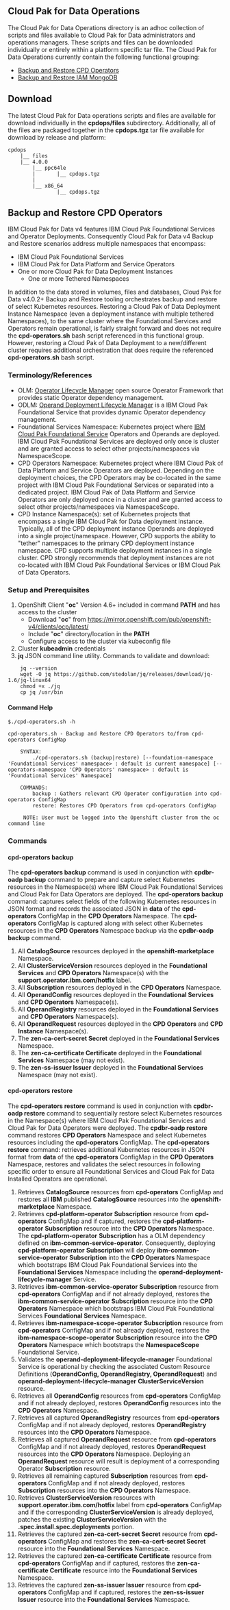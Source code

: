 ## Cloud Pak for Data Operations 

The Cloud Pak for Data Operations directory is an adhoc collection of scripts and files available to Cloud Pak for Data administrators and operations managers.  These scripts and files can be downloaded individually or entirely within a platform specific tar file.  The Cloud Pak for Data Operations currently contain the following functional grouping:

- [Backup and Restore CPD Operators](#backup-and-restore-cpd-operators)
- [Backup and Restore IAM MongoDB](./README-MONGO.md)

## Download
The latest Cloud Pak for Data operations scripts and files are available for download individually in the **cpdops/files** subdirectory.  Additionally, all of the files are packaged together in the **cpdops.tgz** tar file available for download by release and platform: 
````
cpdops
    |__ files
    |__ 4.0.0
        |__ ppc64le 
        |       |__ cpdops.tgz
        |
        |__ x86_64
                |__ cpdops.tgz
````

## Backup and Restore CPD Operators
IBM Cloud Pak for Data v4 features IBM Cloud Pak Foundational Services and Operator Deployments.  Consequently Cloud Pak for Data v4 Backup and Restore scenarios address multiple namespaces that encompass:
- IBM Cloud Pak Foundational Services
- IBM Cloud Pak for Data Platform and Service Operators
- One or more Cloud Pak for Data Deployment Instances
    - One or more Tethered Namespaces
    
In addition to the data stored in volumes, files and databases, Cloud Pak for Data v4.0.2+ Backup and Restore tooling orchestrates backup and restore of select Kubernetes resources.  Restoring a Cloud Pak of Data Deployment Instance Namespace (even a deployment instance with multiple tethered Namespaces), to the same cluster where the Foundational Services and Operators remain operational, is fairly straight forward and does not require the **cpd-operators.sh** bash script referenced in this functional group.  However, restoring a Cloud Pak of Data Deployment to a new/different cluster requires additional orchestration that does require the referenced **cpd-operators.sh** bash script.

### Terminology/References
- OLM: [Operator Lifecycle Manager](https://docs.openshift.com/container-platform/4.6/operators/understanding/olm/olm-understanding-olm.html#olm-catalogsource_olm-understanding-olm) open source Operator Framework that provides static Operator dependency management.
- ODLM: [Operand Deployment Lifecycle Manager](https://pages.github.ibm.com/IBMPrivateCloud/BedrockServices/AdopterGuides/ODLMexternals.html) is a IBM Cloud Pak Foundational Service that provides dynamic Operator dependency management.  
- Foundational Services Namespace: Kubernetes project where [IBM Cloud Pak Foundational Service](https://www.ibm.com/docs/en/cpfs) Operators and Operands are deployed. IBM Cloud Pak Foundational Services are deployed only once is cluster and are granted access to select other projects/namespaces via NamespaceScope.
- CPD Operators Namespace: Kubernetes project where IBM Cloud Pak of Data Platform and Service Operators are deployed. Depending on the deployment choices, the CPD Operators may be co-located in the same project with IBM Cloud Pak Foundational Services or separated into a dedicated project.  IBM Cloud Pak of Data Platform and Service Operators are only deployed once in a cluster and are granted access to select other projects/namespaces via NamespaceScope.
- CPD Instance Namespace(s): set of Kubernetes projects that encompass a single IBM Cloud Pak for Data deployment instance.  Typically, all of the CPD deployment instance Operands are deployed into a single project/namespace.  However, CPD supports the ability to "tether" namespaces to the primary CPD deployment instance namespace.  CPD supports multiple deployment instances in a single cluster. CPD strongly recommends that deployment instances are not co-located with IBM Cloud Pak Foundational Services or IBM Cloud Pak of Data Operators.

### Setup and Prerequisites
1. OpenShift Client "**oc**" Version 4.6+ included in command **PATH** and has access to the cluster
    - Download "**oc**" from https://mirror.openshift.com/pub/openshift-v4/clients/ocp/latest/
    - Include "**oc**" directory/location in the **PATH**
    - Configure access to the cluster via kubeconfig file
1. Cluster **kubeadmin** credentials
1. **jq** JSON command line utility.  Commands to validate and download:
````
    jq --version
    wget -O jq https://github.com/stedolan/jq/releases/download/jq-1.6/jq-linux64
    chmod +x ./jq
    cp jq /usr/bin
````

#### Command Help
```
$./cpd-operators.sh -h

cpd-operators.sh - Backup and Restore CPD Operators to/from cpd-operators ConfigMap

    SYNTAX:
        ./cpd-operators.sh (backup|restore) [--foundation-namespace 'Foundational Services' namespace> : default is current namespace] [--operators-namespace 'CPD Operators' namespace> : default is 'Foundational Services' Namespace]

    COMMANDS:
        backup : Gathers relevant CPD Operator configuration into cpd-operators ConfigMap
        restore: Restores CPD Operators from cpd-operators ConfigMap

     NOTE: User must be logged into the Openshift cluster from the oc command line
```

### Commands

#### cpd-operators backup
The **cpd-operators backup** command is used in conjunction with **cpdbr-oadp backup** command to prepare and capture select Kubernetes resources in the Namespace(s) where IBM Cloud Pak Foundational Services and Cloud Pak for Data Operators are deployed.  The **cpd-operators backup** command: captures select fields of the following Kubernetes resources in JSON format and records the associated JSON in **data** of the **cpd-operators** ConfigMap in the **CPD Operators** Namespace.  The **cpd-operators** ConfigMap is captured along with select other Kubernetes resources in the **CPD Operators** Namespace backup via the **cpdbr-oadp backup** command.

1. All **CatalogSource** resources deployed in the **openshift-marketplace** Namespace.
1. All **ClusterServiceVersion** resources deployed in the **Foundational Services** and **CPD Operators** Namespace(s) with the **support.operator.ibm.com/hotfix** label.
1. All **Subscription** resources deployed in the **CPD Operators** Namespace.
1. All **OperandConfig** resources deployed in the **Foundational Services** and **CPD Operators** Namespace(s).
1. All **OperandRegistry** resources deployed in the **Foundational Services** and **CPD Operators** Namespace(s).
1. All **OperandRequest** resources deployed in the **CPD Operators** and **CPD Instance** Namespace(s).
1. The **zen-ca-cert-secret Secret** deployed in the **Foundational Services** Namespace.
1. The **zen-ca-certificate Certificate** deployed in the **Foundational Services** Namespace (may not exist).
1. The **zen-ss-issuer Issuer** deployed in the **Foundational Services** Namespace (may not exist).
   
#### cpd-operators restore
The **cpd-operators restore** command is used in conjunction with **cpdbr-oadp restore** command to sequentially restore select Kubernetes resources in the Namespace(s) where IBM Cloud Pak Foundational Services and Cloud Pak for Data Operators were deployed.  The **cpdbr-oadp restore** command restores **CPD Operators** Namespace and select Kubernetes resources including the **cpd-operators** ConfigMap. The **cpd-operators restore** command: retrieves additional Kubernetes resources in JSON format from **data** of the **cpd-operators** ConfigMap in the **CPD Operators** Namespace, restores and validates the select resources in following specific order to ensure all Foundational Services and Cloud Pak for Data Installed Operators are operational.

1. Retrieves **CatalogSource** resources from **cpd-operators** ConfigMap and restores all **IBM** published **CatalogSource** resources into the **openshift-marketplace** Namespace.
1. Retrieves **cpd-platform-operator** **Subscription** resource from **cpd-operators** ConfigMap and if captured, restores the **cpd-platform-operator** **Subscription** resource into the **CPD Operators** Namespace. The **cpd-platform-operator** **Subscription** has a OLM dependency defined on **ibm-common-service-operator**. Consequently, deploying **cpd-platform-operator**  **Subscription** will deploy **ibm-common-service-operator** **Subscription** into the **CPD Operators** Namespace which bootstraps IBM Cloud Pak Foundational Services into the **Foundational Services** Namespace including the **operand-deployment-lifecycle-manager** Service.
1. Retrieves **ibm-common-service-operator** **Subscription** resource from **cpd-operators** ConfigMap and if not already deployed, restores the **ibm-common-service-operator** **Subscription** resource into the **CPD Operators** Namespace which bootstraps IBM Cloud Pak Foundational Services  **Foundational Services** Namespace.
1. Retrieves **ibm-namespace-scope-operator** **Subscription** resource from **cpd-operators** ConfigMap and if not already deployed, restores the **ibm-namespace-scope-operator** **Subscription** resource into the **CPD Operators** Namespace which bootstraps the **NamespaceScope** Foundational Service.
1. Validates the **operand-deployment-lifecycle-manager** Foundational Service is operational by checking the associated Custom Resource Definitions (**OperandConfig, OperandRegistry, OperandRequest**) and **operand-deployment-lifecycle-manager** **ClusterServiceVersion** resource.
1. Retrieves all **OperandConfig** resources from **cpd-operators** ConfigMap and if not already deployed, restores **OperandConfig** resources into the **CPD Operators** Namespace.
1. Retrieves all captured **OperandRegistry** resources from **cpd-operators** ConfigMap and if not already deployed, restores **OperandRegistry** resources into the **CPD Operators** Namespace.
1. Retrieves all captured **OperandRequest** resource from **cpd-operators** ConfigMap and if not already deployed, restores **OperandRequest** resources into the **CPD Operators** Namespace. Deploying an **OperandRequest** resource will result is deployment of a corresponding Operator **Subscription** resource.
1. Retrieves all remaining captured **Subscription** resources from **cpd-operators** ConfigMap and if not already deployed, restores **Subscription** resources into the **CPD Operators** Namespace. 
1. Retrieves **ClusterServiceVersion** resources with **support.operator.ibm.com/hotfix** label from **cpd-operators** ConfigMap and if the corresponding **ClusterServiceVersion** is already deployed, patches the existing **ClusterServiceVersion** with the **.spec.install.spec.deployments** portion.
1. Retrieves the captured **zen-ca-cert-secret Secret** resource from **cpd-operators** ConfigMap and restores the **zen-ca-cert-secret Secret** resource into the **Foundational Services** Namespace. 
1. Retrieves the captured **zen-ca-certificate Certificate** resource from **cpd-operators** ConfigMap and if captured, restores the **zen-ca-certificate Certificate** resource into the **Foundational Services** Namespace. 
1. Retrieves the captured **zen-ss-issuer Issuer** resource from **cpd-operators** ConfigMap and if captured, restores the **zen-ss-issuer Issuer** resource into the **Foundational Services** Namespace. 

